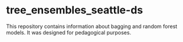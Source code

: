 # tree_ensembles_seattle-ds

This repository contains information about bagging and random forest models. It was designed for pedagogical purposes.
